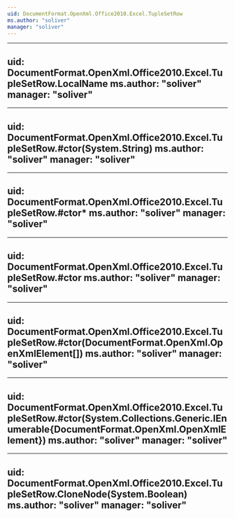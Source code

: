 ```yaml
---
uid: DocumentFormat.OpenXml.Office2010.Excel.TupleSetRow
ms.author: "soliver"
manager: "soliver"
---
```


---
uid: DocumentFormat.OpenXml.Office2010.Excel.TupleSetRow.LocalName
ms.author: "soliver"
manager: "soliver"
---

---
uid: DocumentFormat.OpenXml.Office2010.Excel.TupleSetRow.#ctor(System.String)
ms.author: "soliver"
manager: "soliver"
---

---
uid: DocumentFormat.OpenXml.Office2010.Excel.TupleSetRow.#ctor*
ms.author: "soliver"
manager: "soliver"
---

---
uid: DocumentFormat.OpenXml.Office2010.Excel.TupleSetRow.#ctor
ms.author: "soliver"
manager: "soliver"
---

---
uid: DocumentFormat.OpenXml.Office2010.Excel.TupleSetRow.#ctor(DocumentFormat.OpenXml.OpenXmlElement[])
ms.author: "soliver"
manager: "soliver"
---

---
uid: DocumentFormat.OpenXml.Office2010.Excel.TupleSetRow.#ctor(System.Collections.Generic.IEnumerable{DocumentFormat.OpenXml.OpenXmlElement})
ms.author: "soliver"
manager: "soliver"
---

---
uid: DocumentFormat.OpenXml.Office2010.Excel.TupleSetRow.CloneNode(System.Boolean)
ms.author: "soliver"
manager: "soliver"
---
